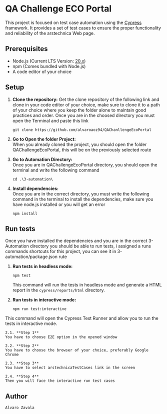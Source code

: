 # QA Challenge ECO Portal

This project is focused on test case automation using the [Cypress](https://www.cypress.io/) framework. It provides a set of test cases to ensure the proper functionality and reliability of the arstechnica Web page.

## Prerequisites

- Node.js (Current LTS Version: [20.x](https://nodejs.org/))
- npm (Comes bundled with Node.js)
- A code editor of your choice

## Setup

1. **Clone the repository:**
Get the clone repository of the following link and clone in your code editor of your choice, make sure to clone it to a path of your choice where you keep the folder alone to maintain good practices and order. Once you are in the choosed directory you must open the Terminal and paste this link
   ```
   git clone https://github.com/alvaroaoz94/QAChanllengeEcoPortal
   
    ```

2. **Go to Open the folder Project:**   
When you already cloned the project, you should open the folder QAChallengeEcoPortal, this will be on the previously selected route

3. **Go to Automation Directory:**   
Once you are in QAChallengeEcoPortal directory, you should open the terminal and write the following command
    ```
    cd .\3-automation\  
    ```

4. **Install dependencies:**   
Once you are in the correct directory, you must write the following command in the terminal to install the dependencies, make sure you have node.js installed or you will get an error
    ```
    npm install
    ```
   

## Run tests
Once you have installed the dependencies and you are in the correct 3-Automation directory you should be able to run tests, i assigned a runs commands shortcuts for this project, you can see it in 3-automation/package.json rute

1. **Run tests in headless mode:**
    ```
    npm test
    ```
    This command will run the tests in headless mode and generate a HTML report in the `cypress/reports/html` directory.


2. **Run tests in interactive mode:**
    ```
    npm run test:interactive
    ```
 This command will open the Cypress Test Runner and allow you to run the tests in interactive mode. 

    2.1. **Step 1**
    You have to choose E2E option in the opened window

    2.2. **Step 2**
    You have to choose the browser of your choice, preferably Google Chrome

    2.3. **Step 3**
    You have to select arstechnicaTestCases link in the screen

    2.4. **Step 4**
    Then you will face the interactive run test cases


## Author
    Alvaro Zavala
